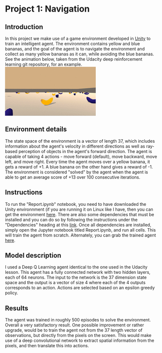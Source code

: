 # Project 1: Navigation

## Introduction
In this project we make use of a game environment developed in [Unity](https://unity.com/) to train an intelligent agent. The environment contains yellow and blue bananas, and the goal of the agent is to navigate the environment and collect as many yellow bananas as it can, while avoiding the blue bananas. See the animation below, taken from the Udacity deep reinforcement learning git repository, for an example.  
![Bananas!](./P1_Navigation/bananas.gif)

## Environment details
The state space of the environment is a vector of length 37, which includes information about the agent's velocity in different directions as well as ray-based perception of objects in the agent's forward direction. The agent is capable of taking 4 actions - move forward (default), move backward, move left, and move right. Every time the agent moves over a yellow banana, it gets a reward of +1. A blue banana on the other hand gives a reward of -1. The environment is considered "solved" by the agent when the agent is able to get an average score of +13 over 100 consecutive iterations.

## Instructions
To run the "Report.ipynb" notebook, you need to have downloaded the Unity environnment (if you are running it on Linux like I have, then you can get the environment [here](https://s3-us-west-1.amazonaws.com/udacity-drlnd/P1/Banana/Banana_Linux_NoVis.zip). There are also some dependencies that must be installed and you can do so by following the instructions under the "Dependencies" heading at this [link](https://github.com/udacity/deep-reinforcement-learning). Once all dependencies are installed, simply open the Jupyter notebook titled Report.ipynb, and run all cells. This will train the agent from scratch. Alternately, you can grab the trained agent [here](./P1_Navigation/checkpoint.pth).

## Model description
I used a Deep Q Learning agent identical to the one used in the Udacity lesson. This agent has a fully connected network with two hidden layers, each of 64 neurons. The input to the network is the 37 dimension state space and the output is a vector of size 4 where each of the 4 outputs corresponds to an action. Actions are selected based on an epsilon greedy policy.

## Results
The agent was trained in roughly 500 episodes to solve the environment. Overall a very satisfactory result. One possible improvement or rather upgrade, would be to train the agent not from the 37 length vector of observations, but directly from the pixels on the screen. This would make use of a deep convolutional network to extract spatial information from the pixels, and then translate this into actions.
